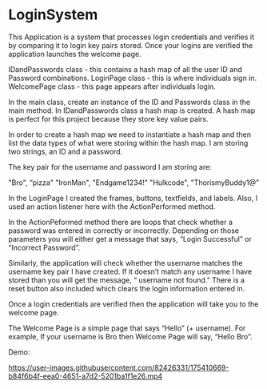 # LoginSystem
This Application is a system that processes login credentials and verifies it by comparing it to login key pairs stored.
Once your logins are verified the application launches the welcome page. 

IDandPasswords class - this contains a hash map of all the user ID and Password combinations.
LoginPage class - this is where individuals sign in.
WelcomePage class - this page appears after individuals login. 

In the main class, create an instance of the ID and Passwords class in the main method. 
In IDandPasswords class a hash map is created. A hash map is perfect for this project because they store key value pairs. 

In order to create a hash map we need to instantiate a hash map and then list the data types of what were storing within the hash map.
I am storing two strings, an ID and a password. 

The key pair for the username and password I am storing are: 

"Bro", “pizza"
"IronMan", "Endgame1234!"
"Hulkcode", "ThorismyBuddy1@"


In the LoginPage I created the frames, buttons, textfields, and labels. Also, I used an action listener here with the ActionPerformed method. 

In the ActionPeformed method there are loops that check whether a password was entered in correctly or incorrectly. Depending on those parameters you will either get a message that says, “Login Successful” or “Incorrect Password”. 

Similarly, the application will check whether the username matches the username key pair I have created. If it doesn’t match any username I have stored than you will get the message, “ username not found.” 
There is a reset button also included which clears the login information entered in. 

Once a login credentials are verified then the application will take you to the welcome page. 

The Welcome Page is a simple page that says “Hello” (+ username). 
For example, If your username is Bro then Welcome Page will say, “Hello Bro”. 

Demo: 

https://user-images.githubusercontent.com/82426331/175410669-b84f6b4f-eea0-4651-a7d2-5201ba1f1e26.mp4



